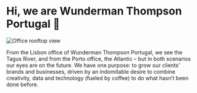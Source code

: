 # Hi, we are Wunderman Thompson Portugal 👋

![Office rooftop view](https://res.cloudinary.com/dotcom-prod/images/c_fill,f_auto,q_auto,w_2000,h_800/v1/wt-cms-assets/2022/04/fys4qomqdjcoxgwxifpr/rooftoplisbon.jpg)

From the Lisbon office of Wunderman Thompson Portugal, we see the Tagus River, and from the Porto office, the Atlantic – but in both scenarios our eyes are on the future. We have one purpose: to grow our clients’ brands and businesses, driven by an indomitable desire to combine creativity, data and technology (fueled by coffee) to do what hasn’t been done before.
